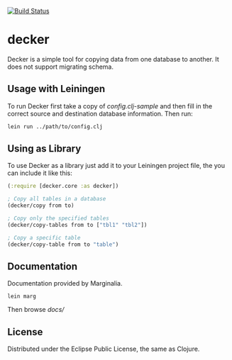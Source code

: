 [![Build Status](https://secure.travis-ci.org/rodnaph/decker.png?branch=master)](http://travis-ci.org/rodnaph/decker)

# decker

Decker is a simple tool for copying data from one database to another.  It does
not support migrating schema.

## Usage with Leiningen

To run Decker first take a copy of _config.clj-sample_ and then fill in the
correct source and destination database information.  Then run:

```clojure
lein run ../path/to/config.clj
```

## Using as Library

To use Decker as a library just add it to your Leiningen project file, the you
can include it like this:

```clojure
(:require [decker.core :as decker])

; Copy all tables in a database
(decker/copy from to)

; Copy only the specified tables
(decker/copy-tables from to ["tbl1" "tbl2"])

; Copy a specific table
(decker/copy-table from to "table")
```

## Documentation

Documentation provided by Marginalia.

```
lein marg
```

Then browse _docs/_

## License

Distributed under the Eclipse Public License, the same as Clojure.

